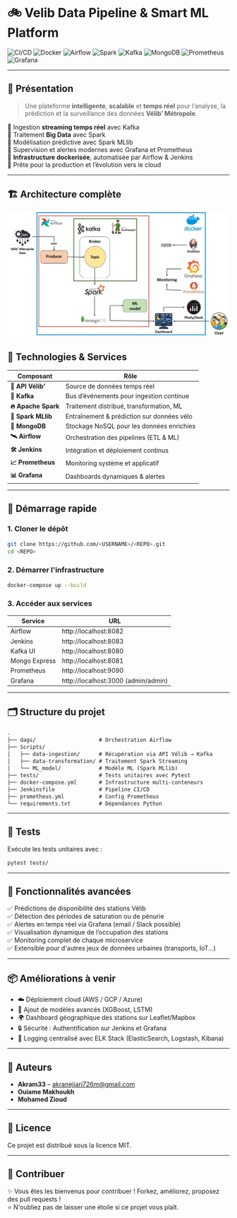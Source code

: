 # 🚲 Velib Data Pipeline & Smart ML Platform

![CI/CD](https://img.shields.io/badge/CI%2FCD-Jenkins-blue?logo=jenkins&logoColor=white)
![Docker](https://img.shields.io/badge/Dockerized-Microservices-blue?logo=docker)
![Airflow](https://img.shields.io/badge/Workflow-Airflow-green?logo=apache-airflow)
![Spark](https://img.shields.io/badge/Engine-Spark-orange?logo=apachespark)
![Kafka](https://img.shields.io/badge/Streaming-Kafka-black?logo=apachekafka)
![MongoDB](https://img.shields.io/badge/Database-MongoDB-brightgreen?logo=mongodb)
![Prometheus](https://img.shields.io/badge/Metrics-Prometheus-orange?logo=prometheus)
![Grafana](https://img.shields.io/badge/Dashboard-Grafana-yellow?logo=grafana)

---

## 🧠 Présentation

> Une plateforme **intelligente**, **scalable** et **temps réel** pour l’analyse, la prédiction et la surveillance des données **Vélib’ Métropole**.

🔹 Ingestion **streaming temps réel** avec Kafka  
🔹 Traitement **Big Data** avec Spark  
🔹 Modélisation prédictive avec Spark MLlib  
🔹 Supervision et alertes modernes avec Grafana et Prometheus  
🔹 **Infrastructure dockerisée**, automatisée par Airflow & Jenkins  
🔹 Prête pour la production et l’évolution vers le cloud

---

## 🏗️ Architecture complète

![Aperçu](architecture.jpg)


## 🧰 Technologies & Services

| Composant      | Rôle |
|----------------|------|
| **🔗 API Vélib’** | Source de données temps réel |
| **💬 Kafka** | Bus d’événements pour ingestion continue |
| **🔥 Apache Spark** | Traitement distribué, transformation, ML |
| **🧠 Spark MLlib** | Entraînement & prédiction sur données vélo |
| **🍃 MongoDB** | Stockage NoSQL pour les données enrichies |
| **🛰 Airflow** | Orchestration des pipelines (ETL & ML) |
| **🛠 Jenkins** | Intégration et déploiement continus |
| **📈 Prometheus** | Monitoring système et applicatif |
| **📊 Grafana** | Dashboards dynamiques & alertes |

---

## 🚀 Démarrage rapide

### 1. Cloner le dépôt
```bash
git clone https://github.com/<USERNAME>/<REPO>.git
cd <REPO>
```

### 2. Démarrer l'infrastructure
```bash
docker-compose up --build
```

### 3. Accéder aux services

| Service         | URL                          |
|-----------------|------------------------------|
| Airflow         | http://localhost:8082         |
| Jenkins         | http://localhost:8083         |
| Kafka UI        | http://localhost:8080         |
| Mongo Express   | http://localhost:8081         |
| Prometheus      | http://localhost:9090         |
| Grafana         | http://localhost:3000         (admin/admin)

---

## 🗂 Structure du projet

```
.
├── dags/                    # Orchestration Airflow
├── Scripts/
│   ├── data-ingestion/      # Récupération via API Vélib → Kafka
│   ├── data-transformation/ # Traitement Spark Streaming
│   └── ML_model/            # Modèle ML (Spark MLlib)
├── tests/                   # Tests unitaires avec Pytest
├── docker-compose.yml       # Infrastructure multi-conteneurs
├── Jenkinsfile              # Pipeline CI/CD
├── prometheus.yml           # Config Prometheus
└── requirements.txt         # Dépendances Python
```

---

## 🔬 Tests

Exécute les tests unitaires avec :
```bash
pytest tests/
```

---

## 🧩 Fonctionnalités avancées

✅ Prédictions de disponibilité des stations Vélib  
✅ Détection des périodes de saturation ou de pénurie  
✅ Alertes en temps réel via Grafana (email / Slack possible)  
✅ Visualisation dynamique de l’occupation des stations  
✅ Monitoring complet de chaque microservice  
✅ Extensible pour d'autres jeux de données urbaines (transports, IoT...)

---

## 📦 Améliorations à venir

- ☁️ Déploiement cloud (AWS / GCP / Azure)
- 🧠 Ajout de modèles avancés (XGBoost, LSTM)
- 🌍 Dashboard géographique des stations sur Leaflet/Mapbox
- 🔒 Sécurité : Authentification sur Jenkins et Grafana
- 🧾 Logging centralisé avec ELK Stack (ElasticSearch, Logstash, Kibana)

---

## 👥 Auteurs

- **Akram33** – [akranejjari726m@gmail.com](mailto:akramnejjari726@gmail.com)  
- **Ouiame Makhoukh**  
- **Mohamed Zioud**

---

## 📜 Licence

Ce projet est distribué sous la licence MIT.

---

## 🤝 Contribuer

✨ Vous êtes les bienvenus pour contribuer ! Forkez, améliorez, proposez des pull requests !  
⭐ N'oubliez pas de laisser une étoile si ce projet vous plaît.
